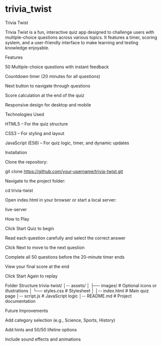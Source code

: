 # trivia_twist


Trivia Twist

Trivia Twist is a fun, interactive quiz app designed to challenge users with multiple-choice questions across various topics. It features a timer, scoring system, and a user-friendly interface to make learning and testing knowledge enjoyable.

Features

50 Multiple-choice questions with instant feedback

Countdown timer (20 minutes for all questions)

Next button to navigate through questions

Score calculation at the end of the quiz

Responsive design for desktop and mobile

Technologies Used

HTML5 – For the quiz structure

CSS3 – For styling and layout

JavaScript (ES6) – For quiz logic, timer, and dynamic updates

Installation

Clone the repository:

git clone https://github.com/your-username/trivia-twist.git


Navigate to the project folder:

cd trivia-twist


Open index.html in your browser or start a local server:

live-server

How to Play

Click Start Quiz to begin

Read each question carefully and select the correct answer

Click Next to move to the next question

Complete all 50 questions before the 20-minute timer ends

View your final score at the end

Click Start Again to replay

Folder Structure
trivia-twist/
│-- assets/
│   ├── images/       # Optional icons or illustrations
│   └── styles.css    # Stylesheet
│
│-- index.html        # Main quiz page
│-- script.js         # JavaScript logic
│-- README.md         # Project documentation

Future Improvements

Add category selection (e.g., Science, Sports, History)


Add hints and 50/50 lifeline options

Include sound effects and animations
